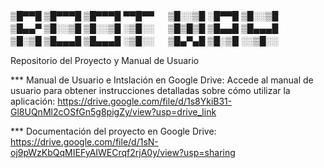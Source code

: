 
▒█▀▀█ ▒█▀▀▀█ ▒█▀▀▀█ ▀▀█▀▀ 　 ▒█░░▒█ ░█▀▀█ ▒█░░▒█ \
▒█▄▄▀ ▒█░░▒█ ▒█░░▒█ ░▒█░░ 　 ▒█▒█▒█ ▒█▄▄█ ▒█▄▄▄█ \
▒█░▒█ ▒█▄▄▄█ ▒█▄▄▄█ ░▒█░░ 　 ▒█▄▀▄█ ▒█░▒█ ░░▒█░░


Repositorio del Proyecto y Manual de Usuario

*** Manual de Usuario e Intslación en Google Drive: 
Accede al manual de usuario para obtener instrucciones detalladas sobre cómo utilizar la aplicación: 
https://drive.google.com/file/d/1s8YkiB31-Gl8UQnMl2cOSfGn5g8pigZy/view?usp=drive_link

*** Documentación del proyecto en Google Drive: 
https://drive.google.com/file/d/1sN-oj9pWzKbQqMIEFyAIWECrqf2rjA0y/view?usp=sharing
